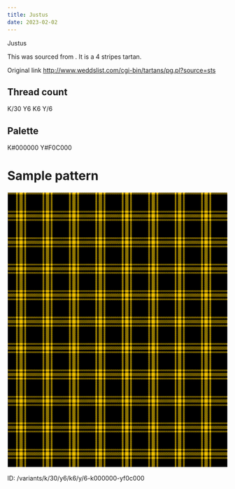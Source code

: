 ```yaml
---
title: Justus
date: 2023-02-02
---
```

Justus

This was sourced from <no value>.  It is a 4 stripes tartan.

Original link http://www.weddslist.com/cgi-bin/tartans/pg.pl?source=sts

## Thread count
K/30 Y6 K6 Y/6

## Palette
K#000000 Y#F0C000

# Sample pattern

![Tartan detail](tartan.png "K/30 Y6 K6 Y/6 tartan")

ID: /variants/k/30/y6/k6/y/6-k000000-yf0c000